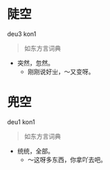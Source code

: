 # 陡空
deu3 kon1
> 如东方言词典
- 突然，忽然。
  - 刚刚说好㞢，～又变呀。

# 兜空
deu1 kon1
> 如东方言词典
- 统统，全部。
  - ～这呀多东西，你拿吖去吧。

